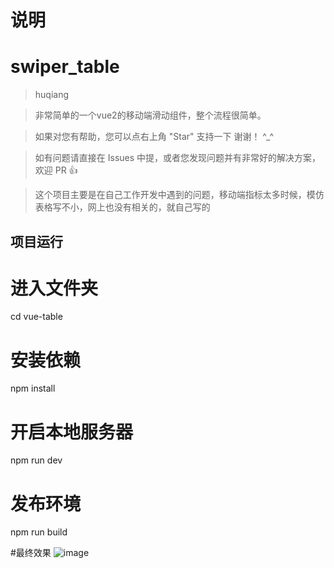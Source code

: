 # 说明
# swiper_table
> huqiang

>  非常简单的一个vue2的移动端滑动组件，整个流程很简单。

>  如果对您有帮助，您可以点右上角 "Star" 支持一下 谢谢！ ^_^

>  如有问题请直接在 Issues 中提，或者您发现问题并有非常好的解决方案，欢迎 PR 👍

>  这个项目主要是在自己工作开发中遇到的问题，移动端指标太多时候，模仿表格写不小，网上也没有相关的，就自己写的





## 项目运行

# 进入文件夹
cd vue-table

# 安装依赖
npm install

# 开启本地服务器
npm run dev

# 发布环境
npm run build

#最终效果
![image](https://github.com/xiaoq1314/vue-table/blog/master/static/img/table.gif)



